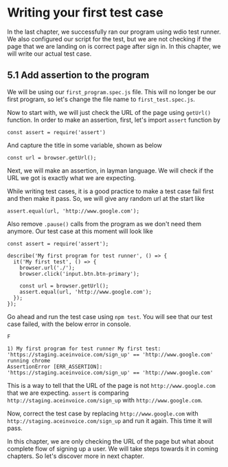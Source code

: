 # Writing your first test case

In the last chapter, we successfully ran our program using wdio test runner. We also configured our script for the test, but we are not checking if the page that we are landing on is correct page after sign in. In this chapter, we will write our actual test case.

## 5.1 Add assertion to the program

We will be using our `first_program.spec.js` file. This will no longer be our first program, so let's change the file name to `first_test.spec.js`.

Now to start with, we will just check the URL of the page using `getUrl()` function. In order to make an assertion, first, let's import `assert` function by

```
const assert = require('assert')
```

And capture the title in some variable, shown as below

```
const url = browser.getUrl();
```

Next, we will make an assertion, in layman language. We will check if the URL we got is exactly what we are expecting.

While writing test cases, it is a good practice to make a test case fail first and then make it pass. So, we will give any random url at the start like

```
assert.equal(url, 'http://www.google.com');
```

Also remove `.pause()` calls from the program as we don't need them anymore. Our test case at this moment will look like


```
const assert = require('assert');

describe('My first program for test runner', () => {
  it('My first test', () => {
    browser.url('./');
    browser.click('input.btn.btn-primary');

    const url = browser.getUrl();
    assert.equal(url, 'http://www.google.com');
  });
});
```

Go ahead and run the test case using `npm test`. You will see that our test case failed, with the below error in console.

```
F

1) My first program for test runner My first test:
'https://staging.aceinvoice.com/sign_up' == 'http://www.google.com'
running chrome
AssertionError [ERR_ASSERTION]: 'https://staging.aceinvoice.com/sign_up' == 'http://www.google.com'
```

This is a way to tell that the URL of the page is not `http://www.google.com` that we are expecting. `assert` is comparing `http://staging.aceinvoice.com/sign_up` with `http://www.google.com`.

Now, correct the test case by replacing `http://www.google.com` with `http://staging.aceinvoice.com/sign_up` and run it again. This time it will pass.

In this chapter, we are only checking the URL of the page but what about complete flow of signing up a user. We will take steps towards it in coming chapters. So let's discover more in next chapter.
